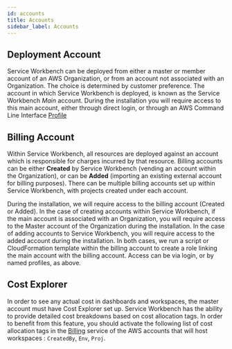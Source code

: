 ```yaml
---
id: accounts
title: Accounts
sidebar_label: Accounts
---
```


## Deployment Account

Service Workbench can be deployed from either a master or member account of an AWS Organization, or from an account not associated with an Organization.  The choice is determined by customer preference.  The account in which Service Workbench is deployed, is known as the Service Workbench *Main* account.  During the installation you will require access to this main account, either through direct login, or through an AWS Command Line Interface [Profile](https://docs.aws.amazon.com/cli/latest/userguide/cli-configure-profiles.html)

## Billing Account

Within Service Workbench, all resources are deployed against an account which is responsible for charges incurred by that resource.  Billing accounts can be either **Created** by Service Workbench (vending an account within the Organization), or can be **Added** (importing an existing external account for billing purposes).  There can be multiple billing accounts set up within Service Workbench, with projects created under each account.

During the installation, we will require access to the billing account (Created or Added).  In the case of creating accounts within Service Workbench, if the main account is associated with an Organization, you will require access to the Master account of the Organization during the installation.  In the case of adding accounts to Service Workbench, you will require access to the added account during the installation.  In both cases, we run a script or CloudFormation template within the billing account to create a role linking the main account with the billing account.  Access can be via login, or by named profiles, as above.

## Cost Explorer

In order to see any actual cost in dashboards and workspaces, the master account must have Cost Explorer set up. 
Service Workbench has the ability to provide detailed cost breakdowns based on cost allocation tags. In order to benefit from this feature, you should activate the following list of cost allocation tags in the [Billing](https://console.aws.amazon.com/billing/home?#/tags) service of the AWS accounts that will host workspaces : `CreatedBy`, `Env`, `Proj`.
